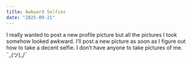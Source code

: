 ```yaml
---
title: Awkward Selfies
date: "2025-09-21"
---
```


I really wanted to post a new profile picture but all the pictures I took somehow looked awkward.  I’ll post a new picture as soon as I figure out how to take a decent selfie. I don’t have anyone to take pictures of me.  ¯\_(ツ)_/¯

